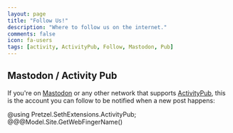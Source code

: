```yaml
---
layout: page
title: "Follow Us!"
description: "Where to follow us on the internet."
comments: false
icon: fa-users
tags: [activity, ActivityPub, Follow, Mastodon, Pub]
---
```


## Mastodon / Activity Pub

If you're on [Mastodon](https://joinmastodon.org/) or any other network that supports [ActivityPub](https://activitypub.rocks/), this is the account you can follow to be notified when a new post happens:

@using Pretzel.SethExtensions.ActivityPub;
@@@Model.Site.GetWebFingerName()
